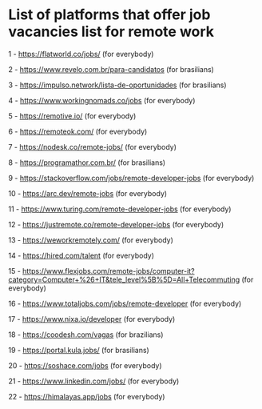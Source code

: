 # List of platforms that offer job vacancies list for remote work
1 - https://flatworld.co/jobs/ (for everybody)

2 - https://www.revelo.com.br/para-candidatos (for brasilians)

3 - https://impulso.network/lista-de-oportunidades (for brasilians)

4 - https://www.workingnomads.co/jobs (for everybody)

5 - https://remotive.io/ (for everybody)

6 - https://remoteok.com/ (for everybody)

7 - https://nodesk.co/remote-jobs/ (for everybody)

8 - https://programathor.com.br/ (for brasilians)

9 - https://stackoverflow.com/jobs/remote-developer-jobs (for everybody)

10 - https://arc.dev/remote-jobs (for everybody)

11 - https://www.turing.com/remote-developer-jobs (for everybody)

12 - https://justremote.co/remote-developer-jobs (for everybody)

13 - https://weworkremotely.com/ (for everybody)

14 - https://hired.com/talent (for everybody)

15 - https://www.flexjobs.com/remote-jobs/computer-it?category=Computer+%26+IT&tele_level%5B%5D=All+Telecommuting (for everybody)

16 - https://www.totaljobs.com/jobs/remote-developer (for everybody)

17 - https://www.nixa.io/developer (for everybody)

18 - https://coodesh.com/vagas (for brazilians)

19 - https://portal.kula.jobs/ (for brasilians)

20 - https://soshace.com/jobs (for everybody)

21 - https://www.linkedin.com/jobs/ (for everybody)

22 - https://himalayas.app/jobs (for everybody)
